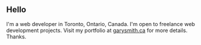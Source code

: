 ## Hello

I'm a web developer in Toronto, Ontario, Canada. I'm open to freelance web development projects. 
Visit my portfolio at [garysmith.ca](https://www.garysmith.ca) for more details. Thanks.
